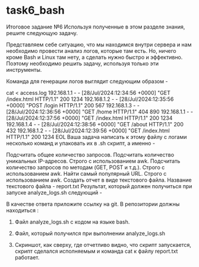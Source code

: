 # task6_bash
Итоговое задание  №6
Используя полученные в этом разделе знания, решите следующую задачу.

Представляем себе ситуацию, что мы находимся внутри сервера и нам необходимо провести анализ логов, которые там есть. Но, ничего кроме Bash и Linux там нету, а сделать нужно быстро и эффективно. Поэтому необходимо решить задачу, используя только эти инструменты.

Команда для генерации логов выглядит следующим образом - 

cat <<EOL > access.log
192.168.1.1 - - [28/Jul/2024:12:34:56 +0000] "GET /index.html HTTP/1.1" 200 1234
192.168.1.2 - - [28/Jul/2024:12:35:56 +0000] "POST /login HTTP/1.1" 200 567
192.168.1.3 - - [28/Jul/2024:12:36:56 +0000] "GET /home HTTP/1.1" 404 890
192.168.1.1 - - [28/Jul/2024:12:37:56 +0000] "GET /index.html HTTP/1.1" 200 1234
192.168.1.4 - - [28/Jul/2024:12:38:56 +0000] "GET /about HTTP/1.1" 200 432
192.168.1.2 - - [28/Jul/2024:12:39:56 +0000] "GET /index.html HTTP/1.1" 200 1234
EOL
Ваша задача написать к этому файлу с логами несколько команд и упаковать их в .sh скрипт, а именно - 

Подсчитать общее количество запросов.
Подсчитать количество уникальных IP-адресов. Строго с использованием awk.
Подсчитать количество запросов по методам (GET, POST и т.д.). Строго с использованием awk.
Найти самый популярный URL. Строго с использованием awk.
Создать отчет в виде текстового файла. Название текстового файла - report.txt
Результат, который должен получиться при запуске analyze_logs.sh следующий - 



В качестве ответа приложите ссылку на git. В репозитории должны находиться :

1. Файл analyze_logs.sh с кодом на языке bash.

2. Файл, который получился при выполнении analyze_logs.sh

3. Cкриншот, как сверху, где отчетливо видно, что скрипт запускается, скрипт сделался исполняемым и команда cat к файлу report.txt работает.

